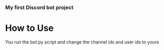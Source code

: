 ### My first Discord bot project

# How to Use

You run the bot.py script and change the channel ids and user ids to yours

